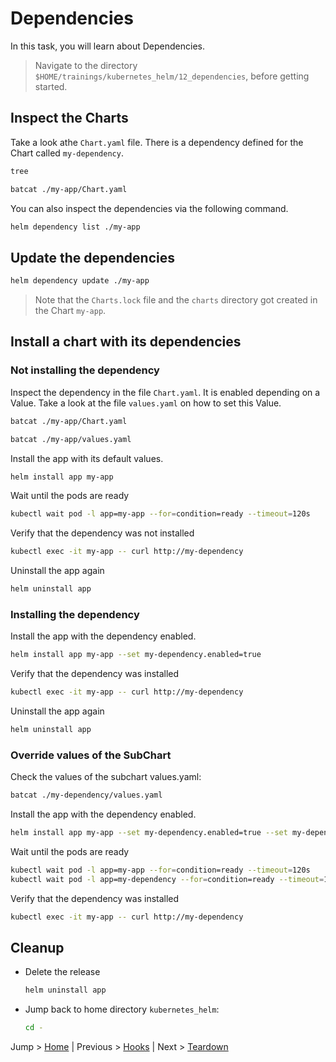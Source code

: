 # Dependencies

In this task, you will learn about Dependencies.

> Navigate to the directory `$HOME/trainings/kubernetes_helm/12_dependencies`, before getting started.

## Inspect the Charts

Take a look athe `Chart.yaml` file. There is a dependency defined for the Chart called `my-dependency`.
```bash
tree

batcat ./my-app/Chart.yaml
```

You can also inspect the dependencies via the following command.
```bash
helm dependency list ./my-app 
```

## Update the dependencies

```bash
helm dependency update ./my-app
```
> Note that the `Charts.lock` file and the `charts` directory got created in the Chart `my-app`.

## Install a chart with its dependencies

### Not installing the dependency

Inspect the dependency in the file `Chart.yaml`. It is enabled depending on a Value. Take a look at the file `values.yaml` on how to set this Value.
```bash
batcat ./my-app/Chart.yaml

batcat ./my-app/values.yaml
```

Install the app with its default values.
```bash
helm install app my-app
```

Wait until the pods are ready
```bash
kubectl wait pod -l app=my-app --for=condition=ready --timeout=120s
```

Verify that the dependency was not installed
```bash
kubectl exec -it my-app -- curl http://my-dependency
```

Uninstall the app again
```bash
helm uninstall app
```

### Installing the dependency

Install the app with the dependency enabled.
```bash
helm install app my-app --set my-dependency.enabled=true
```

Verify that the dependency was installed
```bash
kubectl exec -it my-app -- curl http://my-dependency
```

Uninstall the app again
```bash
helm uninstall app
```

### Override values of the SubChart

Check the values of the subchart values.yaml:

```bash
batcat ./my-dependency/values.yaml
```

Install the app with the dependency enabled.
```bash
helm install app my-app --set my-dependency.enabled=true --set my-dependency.content="Bonjour Helm"
```

Wait until the pods are ready
```bash
kubectl wait pod -l app=my-app --for=condition=ready --timeout=120s
kubectl wait pod -l app=my-dependency --for=condition=ready --timeout=120s
```

Verify that the dependency was installed
```bash
kubectl exec -it my-app -- curl http://my-dependency
```

## Cleanup 
* Delete the release
  ```bash
  helm uninstall app
  ```
* Jump back to home directory `kubernetes_helm`:
  ```bash
  cd -
  ```

Jump > [Home](../README.md) | Previous > [Hooks](../11_hooks/README.md) | Next > [Teardown](../99_teardown/README.md)